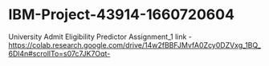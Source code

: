 # IBM-Project-43914-1660720604
University Admit Eligibility Predictor
Assignment_1 link - https://colab.research.google.com/drive/14w2fBBFJMvfA0Zcy0DZVxg_1BQ_6Dl4n#scrollTo=s07c7JK7Oqt-
